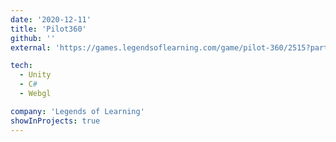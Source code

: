 ```yaml
---
date: '2020-12-11'
title: 'Pilot360'
github: ''
external: 'https://games.legendsoflearning.com/game/pilot-360/2515?partner=legends-public&media=game'

tech:
  - Unity
  - C#
  - Webgl

company: 'Legends of Learning'
showInProjects: true
---
```



